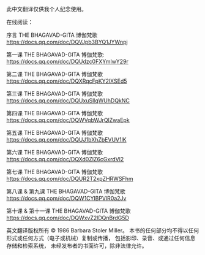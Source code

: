 此中文翻译仅供我个人纪念使用。

在线阅读：

序言 THE BHAGAVAD-GITA 博伽梵歌
https://docs.qq.com/doc/DQVJpb3BYQ1JYWnpj 

第一课 THE BHAGAVAD-GITA 博伽梵歌:
https://docs.qq.com/doc/DQUdzc0FXYmlwY29r

第二课 THE BHAGAVAD-GITA 博伽梵歌
https://docs.qq.com/doc/DQXRqcFpKY2lXSEd5

第三课 THE BHAGAVAD-GITA 博伽梵歌
https://docs.qq.com/doc/DQUxuSllqWUhDQkNC

第四课 THE BHAGAVAD-GITA 博伽梵歌
https://docs.qq.com/doc/DQWVqbWJrQlZwaEpk

第五课 THE BHAGAVAD-GITA 博伽梵歌
https://docs.qq.com/doc/DQUJ1bXhZbEVUV1lK

第六课 THE BHAGAVAD-GITA 博伽梵歌
https://docs.qq.com/doc/DQXd0ZlZ6cGxrdVl2

第七课 THE BHAGAVAD-GITA 博伽梵歌
https://docs.qq.com/doc/DQUR2T2xpZHRWSFhm

第八课 & 第九课 THE BHAGAVAD-GITA 博伽梵歌
https://docs.qq.com/doc/DQW1CYlBPVlR0a2Jv

第十课 & 第十一课 THE BHAGAVAD-GITA 博伽梵歌
https://docs.qq.com/doc/DQWxvZ2lDQnBrdG5D


英文翻译版权所有 © 1986 Barbara Stoler Miller。
本书的任何部分均不得以任何形式或任何方式（电子或机械）复制或传播，
包括影印、录音、或通过任何信息存储和检索系统，
未经发布者的书面许可，除非法律允许。
